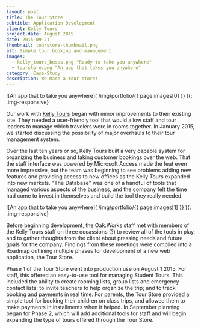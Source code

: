 ```yaml
---
layout: post
title: The Tour Store
subtitle: Application Development
client: Kelly Tours
project-date: August 2015
date: 2015-09-21
thumbnail: tourstore-thumbnail.png
alt: Simple tour booking and management
images:
  - kelly_tours_buses.png "Ready to take you anywhere"
  - tourstore.png "An app that takes you anywhere"
category: Case-Study
description: We made a tour store!
---
```


![An app that to take you anywhere]( /img/portfolio/{{ page.images[0] }} ){: .img-responsive}

Our work with [Kelly Tours](http://www.kellytours.com) began with minor improvements to their existing site. They needed a user-friendly tool that would allow staff and tour leaders to manage which travelers were in rooms together. In January 2015, we started discussing the possibility of major overhauls to their tour management system.

Over the last ten years or so, Kelly Tours built a very capable system for organizing the business and taking customer bookings over the web. That the staff interface was powered by Microsoft Access made the feat even more impressive, but the team was beginning to see problems adding new features and providing access to new offices as the Kelly Tours expanded into new markets. "The Database" was one of a handful of tools that managed various aspects of the business, and the company felt the time had come to invest in themselves and build the tool they really needed.

![An app that to take you anywhere]( /img/portfolio/{{ page.images[1] }} ){: .img-responsive}

Before beginning development, the Oak.Works staff met with members of the Kelly Tours staff on three occassions (?) to review all of the tools in play, and to gather thoughts from the client about pressing needs and future goals for the company. Findings from these meetings were compiled into a Roadmap outlining multiple phases for development of a new web application, the Tour Store.

Phase 1 of the Tour Store went into production use on August 1 2015. For staff, this offered an easy-to-use tool for managing Student Tours. This included the ability to create rooming lists, group lists and emergency contact lists; to invite teachers to help organize the trip; and to track booking and payments in real time. For parents, the Tour Store provided a simple tool for booking their children on class trips, and allowed them to make payments in installments when it helped. In September planning began for Phase 2, which will add additional tools for staff and will begin expanding the type of tours offered through the Tour Store.

